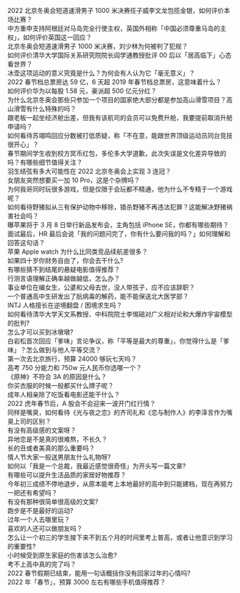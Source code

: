 2022 北京冬奥会短道速滑男子 1000 米决赛任子威李文龙包揽金银，如何评价本场比赛？  
中方重申支持阿根廷对马岛完全行使主权，英国外相称「中国必须尊重马岛的主权」，如何评价英国这一回应？  
北京冬奥会短道速滑男子 1000 米决赛，刘少林为何被判了犯规？  
如何评价清华大学国际关系研究院院长阎学通教授批评 00 后以「居高临下」心态看世界？  
冰壶这项运动的意义究竟是什么？为何会有人认为它「毫无意义」？  
2022 春节档总票房达 59 亿，6 天超 2019 年春节档总票房，这意味着什么？  
如何评价华为以每股 1.58 元，豪派超 500 亿元分红？  
为什么北京冬奥会那些只参加一个项目的国家绝大部分都是参加高山滑雪项目？高山滑雪有什么特殊的吗？  
跟老板一起坐经济舱出差，但我有该航司的会员可以免费升舱，我要提前取消升舱申请吗？  
如何看待苏翊鸣回应分数被打低质疑，称「不在意，能跟世界顶级运动员同台竞技很开心」？  
春节期间学生收到校方冥币红包，多伦多大学道歉，此次失误是文化差异导致的吗？有哪些细节值得关注？  
羽生结弦有多大可能性在 2022 北京冬奥会上实现 3 连冠？  
女朋友突然想要买一加 10 Pro，这是个杂牌吗？  
为何我哥同时玩很多游戏，但是仅限于会玩都不精通，他为什么不专精于一个游戏呢？  
如何看待野猪拟从三有保护动物中移除，猎杀野猪不再违法犯罪？这能解决野猪祸害社会吗？  
曝苹果将于 3 月 8 日举行新品发布会，主角包括 iPhone SE，你都有哪些期待？  
面试最后，HR 最后会说「我的问题问完了，你有什么要问我的吗？」如何理解和回答这句话？  
苹果 Apple watch 为什么比同类竞品续航差很多？  
如果四十岁你财务自由了，你会去干什么?  
有哪些猜不到结尾的悬疑电影值得推荐？  
行测言语理解正确率越做越低，怎么办？  
事业单位在编女生，公婆和父母去世，没人带孩子，应不应该辞职？  
一个普通高中生研发出了朊病毒的解药，能不能保送北大医学部？  
INTJ 人格擅长在逆境翻盘 / 困境求生吗？  
如何看待清华大学天文系教授、中科院院士李惕碚对广义相对论和大爆炸宇宙模型的批判?  
怎么才可以买到冰墩墩?  
白岩松首次回应「爹味」言论争议，称「平等是最大的尊重」，你觉得什么是「爹味」？怎么做到与他人平等交流？  
第一次去北京旅行，预算 24000 够玩七天吗？  
高考 750 分能力和 750w 元人民币你选哪一个？  
《原神》不符合 3A 的原因是什么？  
你买衣服的时候一般都买什么牌子呢？  
成年人相亲除了吃饭看电影还能干什么？  
2022 虎年春节后，A 股会不会迎来一波开门红行情？  
同样是嘴臭，如何看待《光与夜之恋》的齐司礼和《恋与制作人》的李泽言作为嘴臭上司的区别？  
有没有高级感的文案呀？  
异地恋是不是真的很难熬，不长久？  
长的丑或者美真的那么重要吗？  
情人节大家一般送男朋友什么礼物呀?  
如何以「我是一个总裁，我最近感觉很奇怪」为开头写一篇文章?  
有哪些可以提升生活品质的家居好物推荐？  
今年初三成绩不停地退步，从原本能考上本地最好的高中到只能建档，现在再努力一把还有希望吗？  
有没有那种很简单很高级的文案?  
跑步是不是最好的运动?  
过年一个人去哪里玩？  
喜欢的人还可以做朋友吗？  
怎么让一个初三的学生接下来不到五个月的时间里考上普高，或者让他意识到学习的重要性?  
小时候受到原生家庭的伤害该怎么治愈?  
考不上高中真的完了吗？  
2022 春节假期已结束，能用一句话概括你没有回家过年的心情吗?  
2022 年「春节」，预算 3000 左右有哪些手机值得推荐？  
